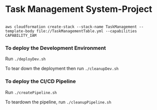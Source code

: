# Task Management System-Project

```

aws cloudformation create-stack --stack-name TaskManagement --template-body file://TaskManagementTable.yml --capabilities CAPABILITY_IAM

```

### To deploy the Development Environment

Run `./deployDev.sh`

To tear down the deployment then run `./cleanupDev.sh`

### To deploy the CI/CD Pipeline

Run `./createPipeline.sh`

To teardown the pipeline, run `./cleanupPipeline.sh`